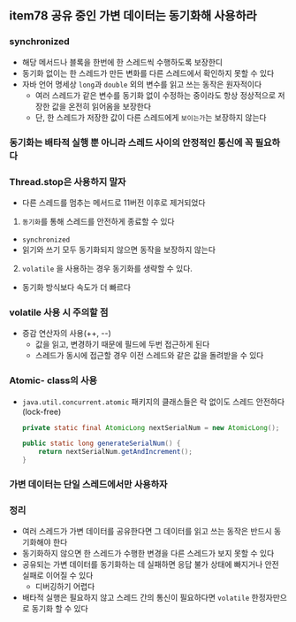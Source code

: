## item78 공유 중인 가변 데이터는 동기화해 사용하라

### synchronized 
- 해당 메서드나 블록을 한번에 한 스레드씩 수행하도록 보장한디
- 동기화 없이는 한 스레드가 만든 변화를 다른 스레드에서 확인하지 못할 수 있다
- 자바 언어 명세상 `long`과 `double` 외의 변수를 읽고 쓰는 동작은 원자적이다
  - 여러 스레드가 같은 변수를 동기화 없이 수정하는 중이라도 항상 정상적으로 저장한 값을 온전히 읽어옴을 보장한다
  - 단, 한 스레드가 저장한 값이 다른 스레드에게 `보이는가`는 보장하지 않는다

### 동기화는 배타적 실행 뿐 아니라 스레드 사이의 안정적인 통신에 꼭 필요하다


### Thread.stop은 사용하지 말자
- 다른 스레드를 멈추는 메서드로 11버전 이후로 제거되었다
1. `동기화`를 통해 스레드를 안전하게 종료할 수 있다
  - `synchronized`
  - 읽기와 쓰기 모두 동기화되지 않으면 동작을 보장하지 않는다
2. `volatile` 을 사용하는 경우 동기화를 생략할 수 있다.
  - 동기화 방식보다 속도가 더 빠르다

### volatile 사용 시 주의할 점
- 증감 연산자의 사용(++, --)
  - 값을 읽고, 변경하기 때문에 필드에 두번 접근하게 된다
  - 스레드가 동시에 접근할 경우 이전 스레드와 같은 값을 돌려받을 수 있다

### Atomic- class의 사용
- `java.util.concurrent.atomic` 패키지의 클래스들은 락 없이도 스레드 안전하다(lock-free)
  ```java
  private static final AtomicLong nextSerialNum = new AtomicLong();
  
  public static long generateSerialNum() {
      return nextSerialNum.getAndIncrement();
  }
  ```
  
### 가변 데이터는 단일 스레드에서만 사용하자


### 정리
- 여러 스레드가 가변 데이터를 공유한다면 그 데이터를 읽고 쓰는 동작은 반드시 동기화해야 한다
- 동기화하지 않으면 한 스레드가 수행한 변경을 다른 스레드가 보지 못할 수 있다
- 공유되는 가변 데이터를 동기화하는 데 실패하면 응답 불가 상태에 빠지거나 안전 실패로 이어질 수 있다
  - 디버깅하기 어렵다
- 배타적 실행은 필요하지 않고 스레드 간의 통신이 필요하다면 `volatile` 한정자만으로 동기화 할 수 있다